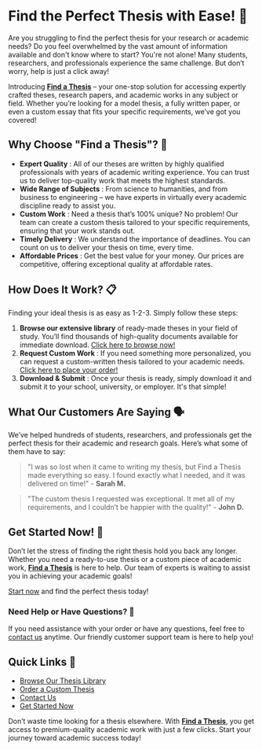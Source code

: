 # Find the Perfect Thesis with Ease! 📝

Are you struggling to find the perfect thesis for your research or academic needs? Do you feel overwhelmed by the vast amount of information available and don't know where to start? You're not alone! Many students, researchers, and professionals experience the same challenge. But don’t worry, help is just a click away!

Introducing **[Find a Thesis](https://tinyurl.com/topessay?keyword=find+a+thesis "Find a Thesis")** – your one-stop solution for accessing expertly crafted theses, research papers, and academic works in any subject or field. Whether you’re looking for a model thesis, a fully written paper, or even a custom essay that fits your specific requirements, we’ve got you covered!

## Why Choose "Find a Thesis"? 🤔

- **Expert Quality** : All of our theses are written by highly qualified professionals with years of academic writing experience. You can trust us to deliver top-quality work that meets the highest standards.
- **Wide Range of Subjects** : From science to humanities, and from business to engineering – we have experts in virtually every academic discipline ready to assist you.
- **Custom Work** : Need a thesis that’s 100% unique? No problem! Our team can create a custom thesis tailored to your specific requirements, ensuring that your work stands out.
- **Timely Delivery** : We understand the importance of deadlines. You can count on us to deliver your thesis on time, every time.
- **Affordable Prices** : Get the best value for your money. Our prices are competitive, offering exceptional quality at affordable rates.

## How Does It Work? 📋

Finding your ideal thesis is as easy as 1-2-3. Simply follow these steps:

1. **Browse our extensive library** of ready-made theses in your field of study. You’ll find thousands of high-quality documents available for immediate download. [Click here to browse now!](https://tinyurl.com/topessay?keyword=find+a+thesis "Browse Thesis Library")
2. **Request Custom Work** : If you need something more personalized, you can request a custom-written thesis tailored to your academic needs. [Click here to place your order!](https://tinyurl.com/topessay?keyword=find+a+thesis "Request Custom Thesis")
3. **Download & Submit** : Once your thesis is ready, simply download it and submit it to your school, university, or employer. It's that simple!

## What Our Customers Are Saying 🗣️

We’ve helped hundreds of students, researchers, and professionals get the perfect thesis for their academic and research goals. Here’s what some of them have to say:

> "I was so lost when it came to writing my thesis, but Find a Thesis made everything so easy. I found exactly what I needed, and it was delivered on time!" - **Sarah M.**

> "The custom thesis I requested was exceptional. It met all of my requirements, and I couldn’t be happier with the quality!" - **John D.**

## Get Started Now! 🚀

Don’t let the stress of finding the right thesis hold you back any longer. Whether you need a ready-to-use thesis or a custom piece of academic work, **[Find a Thesis](https://tinyurl.com/topessay?keyword=find+a+thesis "Find a Thesis")** is here to help. Our team of experts is waiting to assist you in achieving your academic goals!

[Start now](https://tinyurl.com/topessay?keyword=find+a+thesis "Start Now") and find the perfect thesis today!

### Need Help or Have Questions? 🤔

If you need assistance with your order or have any questions, feel free to [contact us](https://tinyurl.com/topessay?keyword=find+a+thesis "Contact Us") anytime. Our friendly customer support team is here to help you!

## Quick Links 🔗

- [Browse Our Thesis Library](https://tinyurl.com/topessay?keyword=find+a+thesis "Browse Thesis Library")
- [Order a Custom Thesis](https://tinyurl.com/topessay?keyword=find+a+thesis "Order Custom Thesis")
- [Contact Us](https://tinyurl.com/topessay?keyword=find+a+thesis "Contact Us")
- [Get Started Now](https://tinyurl.com/topessay?keyword=find+a+thesis "Start Now")

Don’t waste time looking for a thesis elsewhere. With **[Find a Thesis](https://tinyurl.com/topessay?keyword=find+a+thesis "Find a Thesis")**, you get access to premium-quality academic work with just a few clicks. Start your journey toward academic success today!
